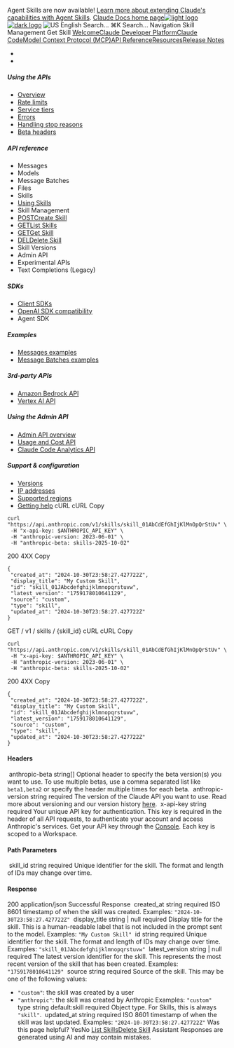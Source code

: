 Agent Skills are now available! [Learn more about extending Claude's capabilities with Agent Skills](/en/docs/agents-and-tools/agent-skills/overview).
[Claude Docs home page![light logo](https://mintcdn.com/anthropic-claude-docs/DcI2Ybid7ZEnFaf0/logo/light.svg?fit=max&auto=format&n=DcI2Ybid7ZEnFaf0&q=85&s=c877c45432515ee69194cb19e9f983a2)![dark logo](https://mintcdn.com/anthropic-claude-docs/DcI2Ybid7ZEnFaf0/logo/dark.svg?fit=max&auto=format&n=DcI2Ybid7ZEnFaf0&q=85&s=f5bb877be0cb3cba86cf6d7c88185216)](/)
![US](https://d3gk2c5xim1je2.cloudfront.net/flags/US.svg)
English
Search...
⌘K
Search...
Navigation
Skill Management
Get Skill
[Welcome](/en/home)[Claude Developer Platform](/en/docs/intro)[Claude Code](/en/docs/claude-code/overview)[Model Context Protocol (MCP)](/en/docs/mcp)[API Reference](/en/api/messages)[Resources](/en/resources/overview)[Release Notes](/en/release-notes/overview)
* [](/en/docs/intro)
* [](/en/api/overview)
##### Using the APIs
 * [Overview](/en/api/overview)
 * [Rate limits](/en/api/rate-limits)
 * [Service tiers](/en/api/service-tiers)
 * [Errors](/en/api/errors)
 * [Handling stop reasons](/en/api/handling-stop-reasons)
 * [Beta headers](/en/api/beta-headers)
##### API reference
 * Messages
 * Models
 * Message Batches
 * Files
 * Skills
 * [Using Skills](/en/api/skills-guide)
 * Skill Management
 * [POSTCreate Skill](/en/api/skills/create-skill)
 * [GETList Skills](/en/api/skills/list-skills)
 * [GETGet Skill](/en/api/skills/get-skill)
 * [DELDelete Skill](/en/api/skills/delete-skill)
 * Skill Versions
 * Admin API
 * Experimental APIs
 * Text Completions (Legacy)
##### SDKs
 * [Client SDKs](/en/api/client-sdks)
 * [OpenAI SDK compatibility](/en/api/openai-sdk)
 * Agent SDK
##### Examples
 * [Messages examples](/en/api/messages-examples)
 * [Message Batches examples](/en/api/messages-batch-examples)
##### 3rd-party APIs
 * [Amazon Bedrock API](/en/api/claude-on-amazon-bedrock)
 * [Vertex AI API](/en/api/claude-on-vertex-ai)
##### Using the Admin API
 * [Admin API overview](/en/api/administration-api)
 * [Usage and Cost API](/en/api/usage-cost-api)
 * [Claude Code Analytics API](/en/api/claude-code-analytics-api)
##### Support & configuration
 * [Versions](/en/api/versioning)
 * [IP addresses](/en/api/ip-addresses)
 * [Supported regions](/en/api/supported-regions)
 * [Getting help](/en/api/getting-help)
cURL
cURL
Copy
```
curl "https://api.anthropic.com/v1/skills/skill_01AbCdEfGhIjKlMnOpQrStUv" \
 -H "x-api-key: $ANTHROPIC_API_KEY" \
 -H "anthropic-version: 2023-06-01" \
 -H "anthropic-beta: skills-2025-10-02"
```
200
4XX
Copy
```
{
 "created_at": "2024-10-30T23:58:27.427722Z",
 "display_title": "My Custom Skill",
 "id": "skill_01JAbcdefghijklmnopqrstuvw",
 "latest_version": "1759178010641129",
 "source": "custom",
 "type": "skill",
 "updated_at": "2024-10-30T23:58:27.427722Z"
}
```
GET
/
v1
/
skills
/
{skill_id}
cURL
cURL
Copy
```
curl "https://api.anthropic.com/v1/skills/skill_01AbCdEfGhIjKlMnOpQrStUv" \
 -H "x-api-key: $ANTHROPIC_API_KEY" \
 -H "anthropic-version: 2023-06-01" \
 -H "anthropic-beta: skills-2025-10-02"
```
200
4XX
Copy
```
{
 "created_at": "2024-10-30T23:58:27.427722Z",
 "display_title": "My Custom Skill",
 "id": "skill_01JAbcdefghijklmnopqrstuvw",
 "latest_version": "1759178010641129",
 "source": "custom",
 "type": "skill",
 "updated_at": "2024-10-30T23:58:27.427722Z"
}
```
#### Headers
[​](#parameter-anthropic-beta)
anthropic-beta
string[]
Optional header to specify the beta version(s) you want to use.
To use multiple betas, use a comma separated list like `beta1,beta2` or specify the header multiple times for each beta.
[​](#parameter-anthropic-version)
anthropic-version
string
required
The version of the Claude API you want to use.
Read more about versioning and our version history [here](https://docs.claude.com/en/api/versioning).
[​](#parameter-x-api-key)
x-api-key
string
required
Your unique API key for authentication.
This key is required in the header of all API requests, to authenticate your account and access Anthropic's services. Get your API key through the [Console](https://console.anthropic.com/settings/keys). Each key is scoped to a Workspace.
#### Path Parameters
[​](#parameter-skill-id)
skill_id
string
required
Unique identifier for the skill.
The format and length of IDs may change over time.
#### Response
200
application/json
Successful Response
[​](#response-created-at)
created_at
string
required
ISO 8601 timestamp of when the skill was created.
Examples:
`"2024-10-30T23:58:27.427722Z"`
[​](#response-display-title)
display_title
string | null
required
Display title for the skill.
This is a human-readable label that is not included in the prompt sent to the model.
Examples:
`"My Custom Skill"`
[​](#response-id)
id
string
required
Unique identifier for the skill.
The format and length of IDs may change over time.
Examples:
`"skill_01JAbcdefghijklmnopqrstuvw"`
[​](#response-latest-version)
latest_version
string | null
required
The latest version identifier for the skill.
This represents the most recent version of the skill that has been created.
Examples:
`"1759178010641129"`
[​](#response-source)
source
string
required
Source of the skill.
This may be one of the following values:
 * `"custom"`: the skill was created by a user
 * `"anthropic"`: the skill was created by Anthropic
Examples:
`"custom"`
[​](#response-type)
type
string
default:skill
required
Object type.
For Skills, this is always `"skill"`.
[​](#response-updated-at)
updated_at
string
required
ISO 8601 timestamp of when the skill was last updated.
Examples:
`"2024-10-30T23:58:27.427722Z"`
Was this page helpful?
YesNo
[List Skills](/en/api/skills/list-skills)[Delete Skill](/en/api/skills/delete-skill)
Assistant
Responses are generated using AI and may contain mistakes.